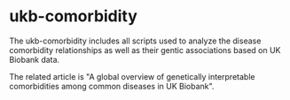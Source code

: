# ukb-comorbidity
The ukb-comorbidity includes all scripts used to analyze the disease comorbidity relationships as well as their gentic associations based on UK Biobank data.

The related article is "A global overview of genetically interpretable comorbidities among common diseases in UK Biobank".
